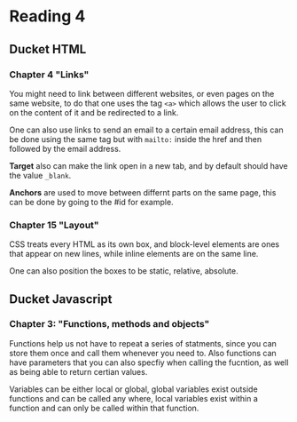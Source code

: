 # Reading 4

## Ducket HTML

### Chapter 4 "Links"

You might need to link between different websites, or even pages on the same website, to do that one uses the tag `<a>` which allows the user to click on the content of it and be redirected to a link.

One can also use links to send an email to a certain email address, this can be done using the same tag but with `mailto:` inside the href and then followed by the email address.

**Target** also can make the link open in a new tab, and by default should have the value `_blank`.

**Anchors** are used to move between differnt parts on the same page, this can be done by going to the #id for example.

### Chapter 15 "Layout"

CSS treats every HTML as its own box, and block-level elements are ones that appear on new lines, while inline elements are on the same line.

One can also position the boxes to be static, relative, absolute.

## Ducket Javascript

### Chapter 3: "Functions, methods and objects"

Functions help us not have to repeat a series of statments, since you can store them once and call them whenever you need to. Also functions can have parameters that you can also specfiy when calling the fucntion, as well as being able to return certian values.

Variables can be either local or global, global variables exist outside functions and can be called any where, local variables exist within a function and can only be called within that function.